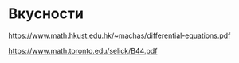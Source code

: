 # Вкусности 

https://www.math.hkust.edu.hk/~machas/differential-equations.pdf

https://www.math.toronto.edu/selick/B44.pdf